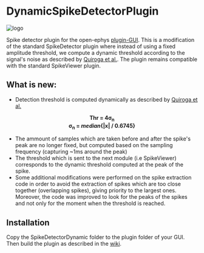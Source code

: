 # DynamicSpikeDetectorPlugin

![logo](https://github.com/camigord/DynamicSpikeDetectorPlugin/blob/master/plugin.jpg)

Spike detector plugin for the open-ephys [plugin-GUI](https://github.com/open-ephys/plugin-GUI/). This is a modification of the standard SpikeDetector plugin where instead of using a fixed amplitude threshold, we compute a dynamic threshold according to the signal's noise as described by [Quiroga et al.](http://www.ncbi.nlm.nih.gov/pubmed/15228749). The plugin remains compatible with the standard SpikeViewer plugin.

## What is new:

- Detection threshold is computed dynamically as described by [Quiroga et al.](http://www.ncbi.nlm.nih.gov/pubmed/15228749)
    
<p align="center">
  <b>Thr = 4&sigma;<sub>n</sub></b><br>
  <b>&sigma;<sub>n</sub> = <i>median</i>{|x| / 0.6745}</b>
</p>

- The ammount of samples which are taken before and after the spike's peak are no longer fixed, but computed based on the sampling frequency (capturing ~1ms around the peak)
- The threshold which is sent to the next module (i.e SpikeViewer) corresponds to the dynamic threshold computed at the peak of the spike.
- Some additional modifications were performed on the spike extraction code in order to avoid the extraction of spikes which are too close together (overlapping spikes), giving priority to the largest ones. Moreover, the code was improved to look for the peaks of the spikes and not only for the moment when the threshold is reached.

## Installation

Copy the SpikeDetectorDynamic folder to the plugin folder of your GUI. Then build 
the plugin as described in the [wiki](https://open-ephys.atlassian.net/wiki/display/OEW/Linux).

